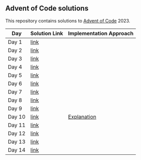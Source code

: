 ## Advent of Code solutions

This repository contains solutions to [Advent of Code](https://adventofcode.com/) 2023.

|Day | Solution Link| Implementation Approach |
|----|--------------|---|
|Day 1 | [link](day1/main.go)||
|Day 2| [link](day2/main.go)||
|Day 3| [link](day3/main.go)||
|Day 4| [link](day4/main.go)||
|Day 5| [link](day5/main.go)||
|Day 6| [link](day6/main.go)||
|Day 7| [link](day7/main.go)||
|Day 8| [link](day8/main.go)||
|Day 9| [link](day9/main.go)||
|Day 10| [link](day10/main.go)| [Explanation](day10/README.md)|
|Day 11| [link](day11/main.go)||
|Day 12| [link](day12/main.go)||
|Day 13| [link](day13/main.go)||
|Day 14| [link](day14/main.go)||